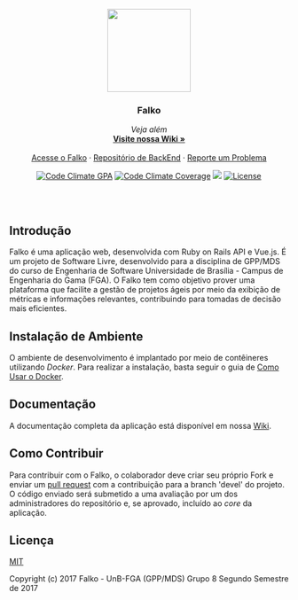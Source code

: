 <p align="center">
  <a href="https://github.com/fga-gpp-mds/Falko-2017.2-FrontEnd/wiki">
    <img src="https://raw.githubusercontent.com/wiki/fga-gpp-mds/Falko-2017.2-BackEnd/images/logo.png" width=150 height=150>
  </a>

  <h3 align="center">Falko</h3>

  <p align="center">
    <i>Veja além</i>
    <br>
    <a href="https://github.com/fga-gpp-mds/Falko-2017.2-BackEnd/wiki"><strong>Visite nossa Wiki &raquo;</strong></a>
    <br>
    <br>
    <a href="http://falko.solutions">Acesse o Falko</a>
    &middot;
    <a href="https://github.com/fga-gpp-mds/Falko-2017.2-BackEnd">Repositório de BackEnd</a>
    &middot;
    <a href="https://github.com/fga-gpp-mds/Falko-2017.2-FrontEnd/issues">Reporte um Problema</a>
  </p>
</p>

<p align="center">
  <a href="https://codeclimate.com/github/fga-gpp-mds/Falko-2017.2-BackEnd"><img src="https://codeclimate.com/github/fga-gpp-mds/Falko-2017.2-FrontEnd/badges/gpa.svg" alt="Code Climate GPA"></a>
  <a href="https://codeclimate.com/github/fga-gpp-mds/Falko-2017.2-BackEnd"><img src="https://codeclimate.com/github/fga-gpp-mds/Falko-2017.2-FrontEnd/badges/coverage.svg" alt="Code Climate Coverage"></a>
  <a href="https://github.com/fga-gpp-mds/Falko-2017.2-BackEnd" alt="Travis Build"><img src="https://img.shields.io/travis/fga-gpp-mds/Falko-2017.2-FrontEnd.svg"></a>
  <a href="https://github.com/fga-gpp-mds/Falko-2017.2-BackEnd"><img src="https://img.shields.io/github/license/fga-gpp-mds/Falko-2017.2-FrontEnd.svg" alt="License"></a>
</p>

<br></br>

## Introdução

Falko é uma aplicação web, desenvolvida com Ruby on Rails API e Vue.js. É um projeto de Software Livre, desenvolvido para a disciplina de GPP/MDS do curso de Engenharia de Software Universidade de Brasília - Campus de Engenharia do Gama (FGA). 
O Falko tem como objetivo prover uma plataforma que facilite a gestão de projetos ágeis por meio da exibição de métricas e informações relevantes, contribuindo para tomadas de decisão mais eficientes.

## Instalação de Ambiente

O ambiente de desenvolvimento é implantado por meio de contêineres utilizando _Docker_. Para realizar a instalação, basta seguir o guia de [Como Usar o Docker](https://github.com/fga-gpp-mds/Falko-2017.2-BackEnd/wiki/Como-Usar-o-Docker).

## Documentação

A documentação completa da aplicação está disponível em nossa [Wiki](https://github.com/fga-gpp-mds/Falko-2017.2-BackEnd/wiki).

## Como Contribuir

Para contribuir com o Falko, o colaborador deve criar seu próprio Fork e enviar um [pull request](https://github.com/fga-gpp-mds/Falko-2017.2-FrontEnd/pulls) com a contribuição para a branch 'devel' do projeto. 
O código enviado será submetido a uma avaliação por um dos administradores do repositório e, se aprovado, incluído ao _core_ da aplicação.

## Licença

[MIT](https://github.com/fga-gpp-mds/Falko-2017.2-BackEnd/blob/devel/LICENSE)

Copyright (c) 2017 Falko - UnB-FGA (GPP/MDS) Grupo 8 Segundo Semestre de 2017
